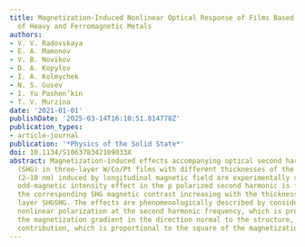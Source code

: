 ```yaml
---
title: Magnetization-Induced Nonlinear Optical Response of Films Based on Nanolayers
  of Heavy and Ferromagnetic Metals
authors:
- V. V. Radovskaya
- E. A. Mamonov
- V. B. Novikov
- D. A. Kopylov
- I. A. Kolmychek
- N. S. Gusev
- I. Yu Pashen’kin
- T. V. Murzina
date: '2021-01-01'
publishDate: '2025-03-14T16:10:51.814778Z'
publication_types:
- article-journal
publication: '*Physics of the Solid State*'
doi: 10.1134/S106378342109033X
abstract: Magnetization-induced effects accompanying optical second harmonic generation
  (SHG) in three-layer W/Co/Pt films with different thicknesses of the cobalt layer
  (2–10 nm) induced by longitudinal magnetic field are experimentally studied. An
  odd-magnetic intensity effect in the p polarized second harmonic is found, with
  the corresponding SHG magnetic contrast increasing with the thickness of the Co
  layer SHGSHG. The effects are phenomenologically described by considering the bulk
  nonlinear polarization at the second harmonic frequency, which is proportional to
  the magnetization gradient in the direction normal to the structure, and the interface
  contribution, which is proportional to the square of the magnetization of the films.
---
```

